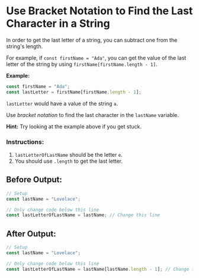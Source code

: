 # Use Bracket Notation to Find the Last Character in a String

In order to get the last letter of a string, you can subtract one from the string's length.

For example, if `const firstName = "Ada"`, you can get the value of the last letter of the string by using `firstName[firstName.length - 1]`.

**Example:**
```javascript
const firstName = "Ada";
const lastLetter = firstName[firstName.length - 1];
```

`lastLetter` would have a value of the string `a`.

Use _bracket notation_ to find the last character in the `lastName` variable.

**Hint:** Try looking at the example above if you get stuck.


### Instructions:
1. `lastLetterOfLastName` should be the letter `e`.
2. You should use `.length` to get the last letter.


## Before Output:
```javascript
// Setup
const lastName = "Lovelace";

// Only change code below this line
const lastLetterOfLastName = lastName; // Change this line
```

## After Output:
```javascript
// Setup
const lastName = "Lovelace";

// Only change code below this line
const lastLetterOfLastName = lastName[lastName.length - 1]; // Change this line
```